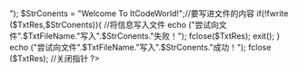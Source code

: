 <html>
<body>
<?php
$TxtFileName = "Demo.txt";
//以读写方式打写指定文件，如果文件不存则创建
if( ($TxtRes=fopen ($TxtFileName,"w+")) === FALSE){
echo("创建可写文件：".$TxtFileName."失败");
exit();
}
echo ("创建/打开可写文件".$TxtFileName."成功！</br>");
$StrConents = "Welcome To ItCodeWorld!";//要写进文件的内容
if(!fwrite ($TxtRes,$StrConents)){ //将信息写入文件
echo ("尝试向文件".$TxtFileName."写入".$StrConents."失败！");
fclose($TxtRes);
exit();
}
echo ("尝试向文件".$TxtFileName."写入".$StrConents."成功！");
fclose ($TxtRes); //关闭指针
?>
</body>
</html>
